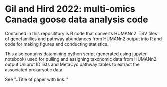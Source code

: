 # Gil and Hird 2022: multi-omics Canada goose data analysis code
Contained in this reposititory is R code that converts HUMANn2 .TSV files of genefamilies and pathway abundances from HUMANn2 output into R and code for making figures and conducting statistics. 

This also contains datamining python script (generated using jupyter notebook) used for pulling and assigning taxonomic data from HUMANn2 output Uniprot ID lists and MetaCyc pathway tables to extract the associated prokaryotic data.


See "..Title of paper with link.." 
